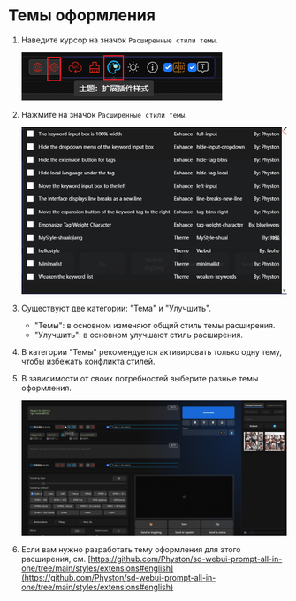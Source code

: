 # Темы оформления

1. Наведите курсор на значок `Расширенные стили темы`.

   ![](../assets/images/ThemeStyle/style_btn.png)

2. Нажмите на значок `Расширенные стили темы`.

   ![](../assets/images/ThemeStyle/style_en.png)

3. Существуют две категории: "Тема" и "Улучшить".

   - "Темы": в основном изменяют общий стиль темы расширения.
   - "Улучшить": в основном улучшают стиль расширения.

4. В категории "Темы" рекомендуется активировать только одну тему, чтобы избежать конфликта стилей.

5. В зависимости от своих потребностей выберите разные темы оформления.

   ![](../assets/images/demo.custom_theme.gif)

6. Если вам нужно разработать тему оформления для этого расширения, см. [https://github.com/Physton/sd-webui-prompt-all-in-one/tree/main/styles/extensions#english](https://github.com/Physton/sd-webui-prompt-all-in-one/tree/main/styles/extensions#english)